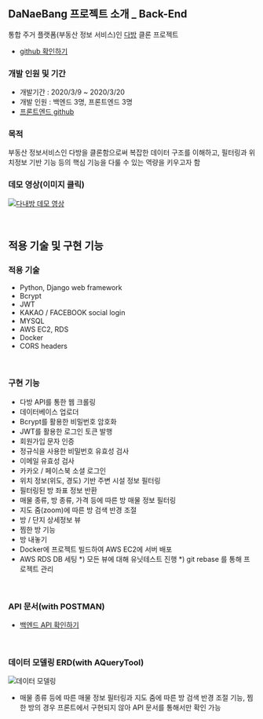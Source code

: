 ## DaNaeBang 프로젝트 소개 _ Back-End
통합 주거 플랫폼(부동산 정보 서비스)인 [다방](https://www.dabangapp.com/) 클론 프로젝트
- [github 확인하기](https://github.com/wecode-bootcamp-korea/DANAEBANG-backend)

### 개발 인원 및 기간
- 개발기간 : 2020/3/9 ~ 2020/3/20
- 개발 인원 : 백엔드 3명, 프론트엔드 3명
- [프론트엔드 github](https://github.com/wecode-bootcamp-korea/DANAEBANG-frontend)

### 목적
부동산 정보서비스인 다방을 클론함으로써 복잡한 데이터 구조를 이해하고, 필터링과 위치정보 기반 기능 등의 핵심 기능을 다룰 수 있는 역량을 키우고자 함 

### 데모 영상(이미지 클릭)

[![다내방 데모 영상](https://images.velog.io/images/devmin/post/e01aa49b-b980-44be-8c17-916377f9d449/%E1%84%89%E1%85%B3%E1%84%89%E1%85%A3%E1%86%BA%2015.png)](https://youtu.be/-EckvjpZX1c)

</br>

## 적용 기술 및 구현 기능
### 적용 기술
- Python, Django web framework
- Bcrypt
- JWT
- KAKAO / FACEBOOK social login
- MYSQL
- AWS EC2, RDS
- Docker
- CORS headers

</br>

### 구현 기능
- 다방 API를 통한 웹 크롤링
- 데이터베이스 업로더
- Bcrypt를 활용한 비밀번호 암호화
- JWT를 활용한 로그인 토큰 발행
- 회원가입 문자 인증
- 정규식을 사용한 비밀번호 유효성 검사
- 이메일 유효성 검사
- 카카오 / 페이스북 소셜 로그인
- 위치 정보(위도, 경도) 기반 주변 시설 정보 필터링
- 필터링된 방 좌표 정보 반환
- 매물 종류, 방 종류, 가격 등에 따른 방 매물 정보 필터링
- 지도 줌(zoom)에 따른 방 검색 반경 조절
- 방 / 단지 상세정보 뷰
- 찜한 방 기능
- 방 내놓기
- Docker에 프로젝트 빌드하여 AWS EC2에 서버 배포
- AWS RDS DB 세팅
*) 모든 뷰에 대해 유닛테스트 진행
*) git rebase 를 통해 프로젝트 관리

</br>

### API 문서(with POSTMAN)
- [백엔드 API 확인하기](https://documenter.getpostman.com/view/10398706/SzS2x8dB?version=latest)

</br>

### 데이터 모델링 ERD(with AQueryTool)
![데이터 모델링](https://images.velog.io/images/devmin/post/2e8e2c60-f1b9-4b3f-bc66-eef5f34d591c/DANAEBANG_ERD.png)

- 매물 종류 등에 따른 매물 정보 필터링과 지도 줌에 따른 방 검색 반경 조절 기능, 찜한 방의 경우 프론트에서 구현되지 않아 API 문서를 통해서만 확인 가능
